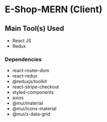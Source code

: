 # E-Shop-MERN (Client)

## Main Tool(s) Used
- React JS
- Redux

### Dependencies
- react-router-dom
- react-redux
- @reduxjs/toolkit
- react-stripe-checkout
- styled-components
- axios
- @mui/material
- @mui/icons-material
- @mui/x-data-grid